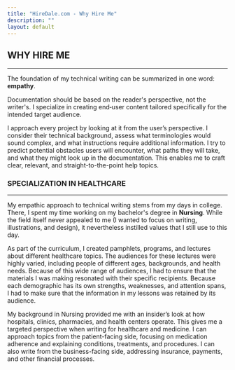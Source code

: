 ```yaml
---
title: "HireDale.com - Why Hire Me"
description: ""
layout: default
---
```


## **WHY HIRE ME**
---

The foundation of my technical writing can be summarized in one word: **empathy**. 

Documentation should be based on the reader's perspective, not the writer's. I specialize in creating end‑user content tailored specifically for the intended target audience.

I approach every project by looking at it from the user’s perspective. I consider their technical background, assess what terminologies would sound complex, and what instructions require additional information. I try to predict potential obstacles users will encounter, what paths they will take, and what they might look up in the documentation. This enables me to craft clear, relevant, and straight-to-the-point help topics. 

### **SPECIALIZATION IN HEALTHCARE**
---
My empathic approach to technical writing stems from my days in college. There, I spent my time working on my bachelor's degree in **Nursing**. While the field itself never appealed to me (I wanted to focus on writing, illustrations, and design), it nevertheless instilled values that I still use to this day.

As part of the curriculum, I created pamphlets, programs, and lectures about different healthcare topics. The audiences for these lectures were highly varied, including people of different ages, backgrounds, and health needs. Because of this wide range of audiences, I had to ensure that the materials I was making resonated with their specific recipients. Because each demographic has its own strengths, weaknesses, and attention spans, I had to make sure that the information in my lessons was retained by its audience.

My background in Nursing provided me with an insider’s look at how hospitals, clinics, pharmacies, and health centers operate. This gives me a targeted perspective when writing for healthcare and medicine. I can approach topics from the patient-facing side, focusing on medication adherence and explaining conditions, treatments, and procedures. I can also write from the business-facing side, addressing insurance, payments, and other financial processes.

